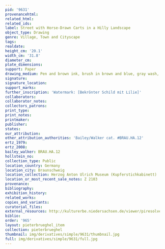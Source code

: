 ```yaml
---
pid: '9631'
provenancehtml:
related_html:
related_ids:
label: Street with Horse-Drawn Carts in a Hilly Landscape
object_type: Drawing
genre: Village, Town and Cityscape
tags:
realdate:
height_cm: '20.1'
width_cm: '31.8'
diameter_cm:
plate_dimensions:
support: Paper
drawing_medium: Pen and brown ink, brush in brown and blue, gray wash, brown ink edge
signature:
signature_location:
support_marks:
further_inscription: 'Watermark: [Bekrönter Schild mit Lilie]'
collaborators:
collaborator_notes:
collectors_patrons:
print_type:
print_notes:
printmaker:
publisher:
states:
our_attribution:
other_attribution_authorities: 'Bailey/Walker cat. #BRAU.HA.12'
ertz_1979:
ertz_2008:
bailey_walker: BRAU.HA.12
hollstein_no:
collection_type: Public
location_country: Germany
location_city: Braunschweig
location_collection: Herzog Anton Ulrich Museum (Kupferstichkabinett)
location_or_most_recent_sale_notes: Z 2103
provenance:
bibliography:
exhibition_history:
related_works:
copies_and_variants:
curatorial_files:
external_resources: http://kulturerbe.niedersachsen.de/viewer/piresolver?id=isil_DE-MUS-026819_1232
biblio:
order: '965'
layout: pieterbrueghel_item
collection: pieterbrueghel
thumbnail: img/derivatives/simple/9631/thumbnail.jpg
full: img/derivatives/simple/9631/full.jpg
---
```

